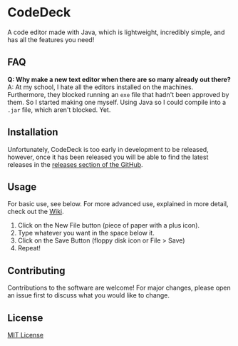 # CodeDeck
A code editor made with Java, which is lightweight, incredibly simple, and has all the features you need!

## FAQ
**Q: Why make a new text editor when there are so many already out there?**
A: At my school, I hate all the editors installed on the machines. Furthermore, they blocked running an `exe` file that hadn't been approved by them. So I started making one myself. Using Java so I could compile into a `.jar` file, which aren't blocked. Yet.

## Installation
Unfortunately, CodeDeck is too early in development to be released, however, once it has been released you will be able to find the latest releases in the [releases section of the GitHub](https://github.com/foxieze/CodeDeck/releases).

## Usage
For basic use, see below. For more advanced use, explained in more detail, check out the [Wiki](https://github.com/foxieze/COdeDeck/wiki).

1. Click on the New File button (piece of paper with a plus icon).
2. Type whatever you want in the space below it.
3. Click on the Save Button (floppy disk icon or File > Save)
4. Repeat!

## Contributing
Contributions to the software are welcome! For major changes, please open an issue first to discuss what you would like to change.

## License
[MIT License](https://github.com/foxieze/CodeDeck/LICENSE.md)
